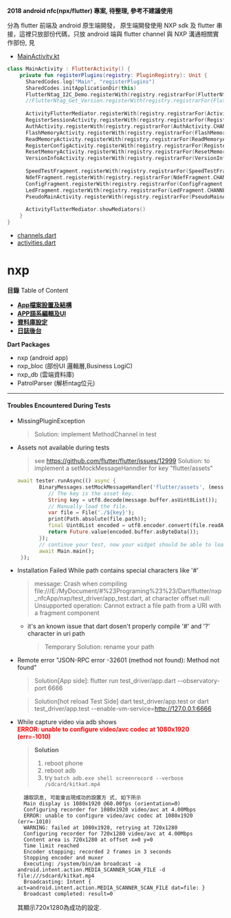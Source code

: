 
__2018 android nfc(npx/flutter) 專案, 待整理, 參考不建議使用__

分為 flutter 前端及 android 原生端開發，
原生端開發使用 NXP sdk 及 flutter 串接，這裡只放部份代碼，只放 android 端與 
flutter channel 與 NXP 溝通相關實作部份, 見 

- [MainActivity.kt](./android/app/src/main/kotlin/com/gknot/MainActivity.kt)
```kotlin
class MainActivity : FlutterActivity() {
    private fun registerPlugins(registry: PluginRegistry): Unit {
      SharedCodes.log("Main", "registerPlugins")
      SharedCodes.initApplicationDir(this)
      FlutterNtag_I2C_Demo.registerWith(registry.registrarFor(FlutterNtag_I2C_Demo.CHANNEL))
      //FlutterNtag_Get_Version.registerWith(registry.registrarFor(FlutterNtag_Get_Version.CHANNEL))
    
      ActivityFlutterMediator.registerWith(registry.registrarFor(ActivityFlutterMediator.CHANNEL))
      RegisterSessionActivity.registerWith(registry.registrarFor(RegisterSessionActivity.CHANNEL))
      AuthActivity.registerWith(registry.registrarFor(AuthActivity.CHANNEL))
      FlashMemoryActivity.registerWith(registry.registrarFor(FlashMemoryActivity.CHANNEL))
      ReadMemoryActivity.registerWith(registry.registrarFor(ReadMemoryActivity.CHANNEL))
      RegisterConfigActivity.registerWith(registry.registrarFor(RegisterConfigActivity.CHANNEL))
      ResetMemoryActivity.registerWith(registry.registrarFor(ResetMemoryActivity.CHANNEL))
      VersionInfoActivity.registerWith(registry.registrarFor(VersionInfoActivity.CHANNEL))
    
      SpeedTestFragment.registerWith(registry.registrarFor(SpeedTestFragment.CHANNEL))
      NdefFragment.registerWith(registry.registrarFor(NdefFragment.CHANNEL))
      ConfigFragment.registerWith(registry.registrarFor(ConfigFragment.CHANNEL))
      LedFragment.registerWith(registry.registrarFor(LedFragment.CHANNEL))
      PseudoMainActivity.registerWith(registry.registrarFor(PseudoMainActivity.CHANNEL))
    
      ActivityFlutterMediator.showMediators()
    }
}
```

- [channels.dart](./lib/platform/channels.dart)
- [activities.dart](./lib/platform/activities.dart)


# nxp

__目錄__ Table of Content

- [__App檔案設置及結構__](readme_filestructure.md) 
- [__APP語系編輯及UI__](readme_ui.md)
- [__資料庫設定__](readme_db.md)
- [__日誌後台__](readme_backend.md)

__Dart Packages__
 - nxp (android app)
 - nxp_bloc (部份UI 邏輯層,Business LogiC)
 - nxp_db (雲端資料庫)
 - PatrolParser (解析ntag位元) 


----------------------------------

#### Troubles Encountered During Tests
- MissingPluginException

    > Solution:
    >   implement MethodChannel in test


- Assets not available during tests
    > see https://github.com/flutter/flutter/issues/12999
    > Solution:
    >   to implement a setMockMessageHanndler for key "flutter/assets"

    ```dart
    await tester.runAsync(() async {
           BinaryMessages.setMockMessageHandler('flutter/assets', (message) {
              // The key is the asset key.
              String key = utf8.decode(message.buffer.asUint8List());
              // Manually load the file.
              var file = File('./${key}');
              print(Path.absolute(file.path));
              final Uint8List encoded = utf8.encoder.convert(file.readAsStringSync()) as Uint8List;
              return Future.value(encoded.buffer.asByteData());
           });
           // continue your test, now your widget should be able to load the asset
           await Main.main();
     });

    ```

- Installation Failed While path contains special characters like '#'
    > message:
    > Crash when compiling file:///E:/MyDocument/#%23Programing%23%23/Dart/flutter/nxp_nfcApp/nxp/test_driver/app_test.dart,
      at character offset null:
      Unsupported operation: Cannot extract a file path from a URI with a fragment component

    - it's an known issue that dart dosen't properly compile '#' and '?' character in uri path
        > Temporary Solution:
            rename your path

- Remote error "JSON-RPC error -32601 (method not found): Method not found"
    > Solution[App side]:
    > flutter run test_driver/app.dart --observatory-port 6666
       
    > Solution[hot reload Test Side]
    > dart test_driver/app.test
    > or
    > dart test_driver/app.test --enable-vm-service=http://127.0.0.1:6666
    

- While capture video via adb  shows  
  <span style="color:red">__ERROR: unable to configure video/avc codec at 1080x1920 (err=-1010)__</span>
  > __Solution__
  > 1) reboot phone
  > 2) reboot adb
  > 3) try ```batch
        adb.exe shell screenrecord --verbose /sdcard/kitkat.mp4```
    
        讀取訊息, 可能會出現成功的設置方 式, 如下所示   
        Main display is 1080x1920 @60.00fps (orientation=0)   
        Configuring recorder for 1080x1920 video/avc at 4.00Mbps   
        ERROR: unable to configure video/avc codec at 1080x1920 (err=-1010)   
        WARNING: failed at 1080x1920, retrying at 720x1280   
        Configuring recorder for 720x1280 video/avc at 4.00Mbps   
        Content area is 720x1280 at offset x=0 y=0   
        Time limit reached   
        Encoder stopping; recorded 2 frames in 3 seconds   
        Stopping encoder and muxer   
        Executing: /system/bin/am broadcast -a android.intent.action.MEDIA_SCANNER_SCAN_FILE -d file:///sdcard/kitkat.mp4   
        Broadcasting: Intent { act=android.intent.action.MEDIA_SCANNER_SCAN_FILE dat=file: }   
        Broadcast completed: result=0   
    
    其顯示720x1280為成功的設定.

